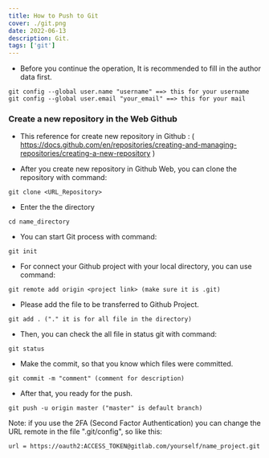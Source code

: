 ```yaml
---
title: How to Push to Git
cover: ./git.png
date: 2022-06-13
description: Git.
tags: ['git']
---
```


- Before you continue the operation, It is recommended to fill in the author data first.
```
git config --global user.name "username" ==> this for your username
git config --global user.email "your_email" ==> this for your mail
```
### Create a new repository in the Web Github

- This reference for create new repository in Github :
( https://docs.github.com/en/repositories/creating-and-managing-repositories/creating-a-new-repository )

- After you create new repository in Github Web, you can clone the repository with command:
```
git clone <URL_Repository>
```

- Enter the the directory
```
cd name_directory
```

- You can start Git process with command:

```
git init
```

- For connect your Github project with your local directory, you can use command:
```
git remote add origin <project link> (make sure it is .git)
```

- Please add the file to be transferred to Github Project.
```
git add . ("." it is for all file in the directory)
```

- Then, you can check the all file in status git with command:
```
git status
```

-  Make the commit, so that you know which files were committed.
```
git commit -m "comment" (comment for description)
```

- After that, you ready for the push.
```
git push -u origin master ("master" is default branch)
```

Note: if you use the 2FA (Second Factor Authentication) you can change the URL remote in the file ".git/config", so like this:
```
url = https://oauth2:ACCESS_TOKEN@gitlab.com/yourself/name_project.git
```
